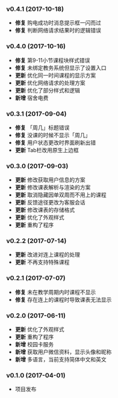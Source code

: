 ### v0.4.1 (2017-10-18)

- **修复** 购电成功时消息提示框一闪而过
- **修复** 判断网络请求结果时的逻辑错误

### v0.4.0 (2017-10-16)

- **修复** 第9-11小节课程块样式错误
- **修复** 未绑定教务系统但显示了设置入口
- **更新** 优化同一时间课程的显示方案
- **更新** 优化网络请求的处理方案
- **更新** 优化了部分样式和逻辑
- **新增** 宿舍电费

### v0.3.1 (2017-09-04)

- **修复** 「周几」标题错误
- **修复** 没课的时候不显示「周几」
- **修复** 用户状态更改时界面刷新出错
- **更新** Tab栏改用原生上边框

### v0.3.0 (2017-09-03)

- **更新** 修改获取用户信息的方案
- **更新** 修改课表解析与渲染的方案
- **更新** 取消隐藏因单双周而不用上的课程
- **更新** 反馈途径更改为客服会话
- **更新** 修改课表的存储格式
- **更新** 优化了外观样式
- **更新** 重构了程序

### v0.2.2 (2017-07-14)

- **更新** 改进对连上课程的处理
- **更新** 不再支持特殊课程

### v0.2.1 (2017-07-07)

- **修复** 未在教学周期内时课程不显示
- **修复** 存在连上的课程时导致课表无法显示

### v0.2.0 (2017-06-11)

- **更新** 优化了外观样式
- **更新** 重构了程序
- **新增** 校园卡服务
- **新增** 获取用户微信资料，显示头像和昵称
- **新增** 多语言，当前支持简体中文和英文

### v0.1.0 (2017-04-01)

- 项目发布